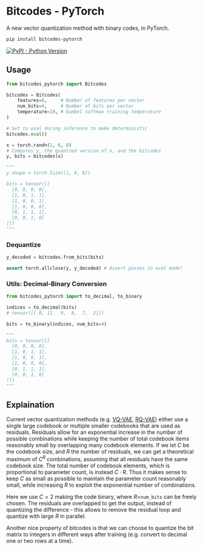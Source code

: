 
# Bitcodes - PyTorch

A new vector quantization method with binary codes, in PyTorch.

```bash
pip install bitcodes-pytorch
```
[![PyPI - Python Version](https://img.shields.io/pypi/v/bitcodes-pytorch?style=flat&colorA=black&colorB=black)](https://pypi.org/project/bitcodes-pytorch/)


## Usage

```python
from bitcodes_pytorch import Bitcodes

bitcodes = Bitcodes(
    features=8,     # Number of features per vector
    num_bits=4,     # Number of bits per vector
    temperature=10, # Gumbel softmax training temperature
)

# Set to eval during inference to make deterministic
bitcodes.eval()

x = torch.randn(1, 6, 8)
# Computes y, the quantzed version of x, and the bitcodes
y, bits = bitcodes(x)

"""
y.shape = torch.Size([1, 6, 8])

bits = tensor([[
  [0, 0, 0, 0],
  [1, 0, 1, 1],
  [1, 0, 0, 1],
  [1, 0, 0, 0],
  [0, 1, 1, 1],
  [0, 0, 1, 0]
]])
"""
```

### Dequantize
```python
y_decoded = bitcodes.from_bits(bits)

assert torch.allclose(y, y_decoded) # Assert passes in eval mode!
```

### Utils: Decimal-Binary Conversion
```python
from bitcodes_pytorch import to_decimal, to_binary

indices = to_decimal(bits)
# tensor([[ 0, 11,  9,  8,  7,  2]])

bits = to_binary(indices, num_bits=4)

"""
bits = tensor([[
  [0, 0, 0, 0],
  [1, 0, 1, 1],
  [1, 0, 0, 1],
  [1, 0, 0, 0],
  [0, 1, 1, 1],
  [0, 0, 1, 0]
]])
"""
```

## Explaination

Current vector quantization methods (e.g. [VQ-VAE](https://arxiv.org/abs/1711.00937#), [RQ-VAE](https://arxiv.org/abs/2203.01941)) either use a single large codebook or multiple smaller codebooks that are used as residuals. Residuals allow for an exponential increase in the number of possible combinations while keeping the number of total codebook items reasonably small by overlapping many codebook elements. If we let $C$ be the codebook size, and $R$ the number of residuals, we can get a theoretical maximum of $C^R$ combinations, assuming that all residuals have the same codebook size. The total number of codebook elements, which is proportional to parameter count, is instead $C\cdot R$. Thus it makes sense to keep $C$ as small as possible to maintain the parameter count reasonably small, while increasing $R$ to exploit the exponential number of combinations.

Here we use $C=2$ making the code binary, where $R=$`num_bits` can be freely chosen. The residuals are overlapped to get the output, instead of quantizing the difference - this allows to remove the residual loop and quantize with large $R$ in parallel.

Another nice property of bitcodes is that we can choose to quantize the bit matrix to integers in different ways after training (e.g. convert to decimal one or two rows at a time).
